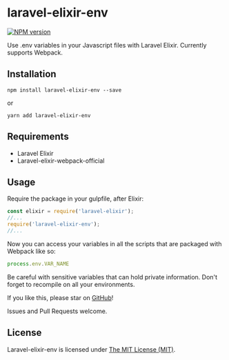 # laravel-elixir-env

[![NPM version][npm-image]][npm-url]

Use .env variables in your Javascript files with Laravel Elixir. 
Currently supports Webpack.


## Installation

`
npm install laravel-elixir-env --save
`

or

`
yarn add laravel-elixir-env
`

## Requirements

- Laravel Elixir
- Laravel-elixir-webpack-official


## Usage

Require the package in your gulpfile, after Elixir:

```javascript
const elixir = require('laravel-elixir');
//...
require('laravel-elixir-env');
//...
```

Now you can access your variables in all the scripts that are packaged with Webpack like so:

```javascript
process.env.VAR_NAME
```

Be careful with sensitive variables that can hold private information. Don't forget to recompile on all your environments. 

If you like this, please star on [GitHub](https://github.com/appstract/laravel-elixir-env)!

Issues and Pull Requests welcome.

## License

Laravel-elixir-env is licensed under [The MIT License (MIT)](LICENSE.md). 


[npm-url]: https://www.npmjs.com/package/laravel-elixir-env
[npm-image]: https://badge.fury.io/js/laravel-elixir-env.svg
